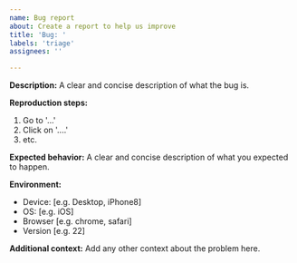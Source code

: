 ```yaml
---
name: Bug report
about: Create a report to help us improve
title: 'Bug: '
labels: 'triage'
assignees: ''

---
```


**Description:**
A clear and concise description of what the bug is.

**Reproduction steps:**
1. Go to '...'
2. Click on '....'
3. etc.

**Expected behavior:**
A clear and concise description of what you expected to happen.

**Environment:**
 - Device: [e.g. Desktop, iPhone8]
 - OS: [e.g. iOS]
 - Browser [e.g. chrome, safari]
 - Version [e.g. 22]

**Additional context:**
Add any other context about the problem here.
